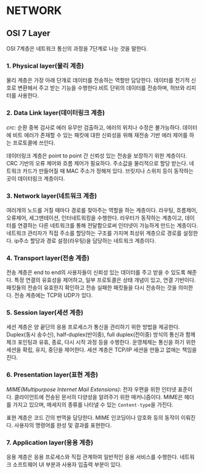 # NETWORK

## OSI 7 Layer

OSI 7계층은 네트워크 통신의 과정을 7단계로 나눈 것을 말한다.

### 1. Physical layer(물리 계층)

물리 계층은 가장 아래 단걔로 데이터를 전송하는 역할만 담당한다. 데이터를 전기적 신호로 변환헤서 주고 받는 기능을 수행한다.비트 단위의 데이터를 전송하며, 허브와 리피터를 사용한다.

### 2. Data Link layer(데이터링크 계층)

_crc_: 순환 중복 검사로 에러 유무만 검출하고, 에러의 위치나 수정은 불가능하다. 데이터에 비트 에러가 존재할 수 있는 패킷에 대한 신뢰성을 위해 재전송 기반 에러 제어를 하는 프로토콜에 쓰인다.

데이터링크 계층은 point to point 간 신뢰성 있는 전송을 보장하기 위한 계층이다. CRC 기반의 오류 제어와 흐름 제어가 필요하다. 주소값을 물리적으로 할당 받는다. 네트워크 카드가 만들어질 때 MAC 주소가 정해져 있다. 브릿지나 스위치 등이 동작하는 곳이 데이터링크 계층이다.

### 3. Network layer(네트워크 계층)

여러개의 노드를 거칠 때마다 경로를 찾아주는 역할을 하는 계층이다. 라우팅, 흐름제어, 오류제어, 세그맨테이션, 인터네트워킹을 수행한다. 라우터가 동작하는 계층이고, 데이터를 연결하는 다른 네트워크를 통해 전달함으로써 인터넷이 가능하게 만드는 계층이다. 네트워크 관리자가 직접 주소를 할당하는 구조를 가지며 최상위 계층으로 경로를 설정한다. ip주소 할당과 경로 설정(라우팅)을 담당하는 네트워크 계층이다.

### 4. Transport layer(전송 계층)

전송 계층은 end to end의 사용자들이 신뢰성 있는 데이터를 주고 받을 수 있도록 해준다. 특정 연결의 유효성을 제어하고, 일부 프로토콜은 상태 개념이 있고, 연결 기반이다. 패킷들의 전송이 유효한지 확인하고 전송 실패한 패킷들을 다시 전송하는 것을 의미한다. 전송 계층에는 TCP와 UDP가 있다.

### 5. Session layer(세션 계층)

세션 계층은 양 끝단의 응용 프로세스가 통신을 관리하기 위한 방법을 제공한다. Duplex(동시 송수신), half-duplex(반이중), full duplex(전이중) 방식의 통신과 함께 체크 포인팅과 유휴, 종료, 다시 시작 과정 등을 수행한다. 운영체제는 통신을 하기 위한 세션을 확립, 유지, 중단을 제어한다. 세션 계층은 TCP/IP 세션을 만들고 없애는 책임을 진다.

### 6. Presentation layer(표현 계층)

_MIME(Multipurpose Internet Mail Extensions)_: 전자 우편을 위한 인터넷 표준이다. 클라이언트에 전송된 문서의 다양성을 알려주기 위한 매커니즘이다. MIME은 헤더를 가지고 있으며, 메세지의 종류를 나타낼 수 있는 `Content-type`을 가진다.

표현 계층은 코드 간의 번역을 담당한다. MIME 인코딩이나 암호화 등의 동작이 이뤄진다. 사용자의 명령어를 완성 및 결과를 표현한다.

### 7. Application layer(응용 계층)

응용 계층은 응용 프로세스와 직접 관계하여 일반적인 응용 서비스를 수행한다. 네트워크 소프트웨어 UI 부분과 사용자 입출력 부분이 있다.
